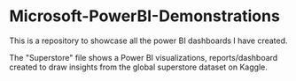 # Microsoft-PowerBI-Demonstrations
This is a repository to showcase all the power BI dashboards I have created.

The "Superstore" file shows a Power BI visualizations, reports/dashboard created to draw insights from the global superstore dataset on Kaggle. 

